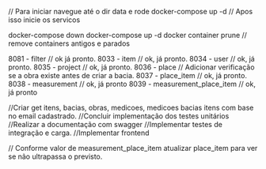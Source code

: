 // Para iniciar navegue até o dir data e rode docker-compose up -d
// Apos isso inicie os servicos

docker-compose down
docker-compose up -d
docker container prune // remove containers antigos e parados

8081 - filter // ok já pronto.
8033 - item // ok, já pronto.
8034 - user // ok, já pronto.
8035 - project // ok, já pronto.
8036 - place // Adicionar verificação se a obra existe antes de criar a bacia.
8037 - place_item // ok, já pronto.
8038 - measurement // ok, já pronto
8039 - measurement_place_item // ok, já pronto

//Criar get itens, bacias, obras, medicoes, medicoes bacias itens com base no email cadastrado.
//Concluir implementação dos testes unitários
//Realizar a documentação com swagger
//Implementar testes de integração e carga.
//Implementar frontend

// Conforme valor de measurement_place_item atualizar place_item para ver se não ultrapassa o previsto.

